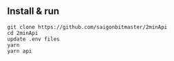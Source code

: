 ## Install & run

```
git clone https://github.com/saigonbitmaster/2minApi
cd 2minApi
update .env files
yarn
yarn api
```